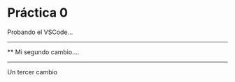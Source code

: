  # Práctica 0

Probando el VSCode...

************************
** Mi segundo cambio....
************************

Un tercer cambio
